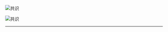 ![共识](http://yangzhe.me/pic/tenderminnt-bft/summary.png)


![共识](http://yangzhe.me/pic/tenderminnt-bft/timeout.png)

------

































